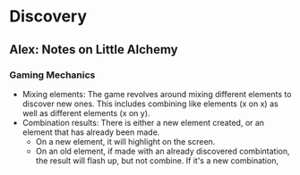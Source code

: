 # Discovery
## Alex: Notes on Little Alchemy
### Gaming Mechanics
- Mixing elements: The game revolves around mixing different elements to discover new ones. This includes combining like elements (x on x) as well as different elements (x on y).
- Combination results: There is either a new element created, or an element that has already been made.
  - On a new element, it will highlight on the screen.
  - On an old element, if made with an already discovered combintation, the result will flash up, but not combine. If it's a new combination,

